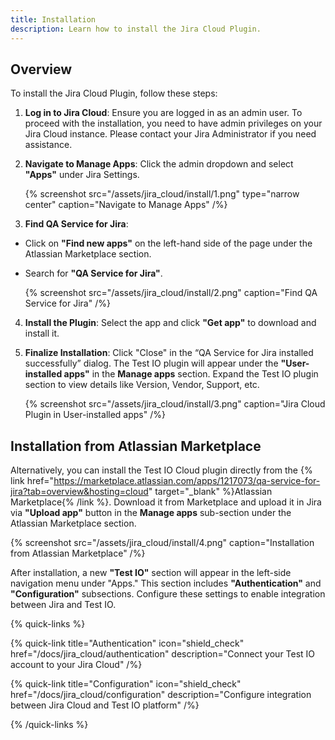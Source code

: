 ```yaml
---
title: Installation
description: Learn how to install the Jira Cloud Plugin.
---
```


## Overview

To install the Jira Cloud Plugin, follow these steps:

1. **Log in to Jira Cloud**: Ensure you are logged in as an admin user.
   To proceed with the installation, you need to have admin privileges on your Jira Cloud instance. Please contact your Jira Administrator if you need assistance.
2. **Navigate to Manage Apps**: Click the admin dropdown and select **"Apps"** under Jira Settings.

   {% screenshot src="/assets/jira_cloud/install/1.png" type="narrow center" caption="Navigate to Manage Apps" /%}

3. **Find QA Service for Jira**:

- Click on **"Find new apps"** on the left-hand side of the page under the Atlassian Marketplace section.

- Search for **"QA Service for Jira"**.

  {% screenshot src="/assets/jira_cloud/install/2.png" caption="Find QA Service for Jira" /%}

4. **Install the Plugin**: Select the app and click **"Get app"** to download and install it.
5. **Finalize Installation**: Click "Close" in the “QA Service for Jira installed successfully” dialog. The Test IO plugin will appear under the **"User-installed apps"** in the **Manage apps** section. Expand the Test IO plugin section to view details like Version, Vendor, Support, etc.

   {% screenshot src="/assets/jira_cloud/install/3.png" caption="Jira Cloud Plugin in User-installed apps" /%}

## Installation from Atlassian Marketplace

Alternatively, you can install the Test IO Cloud plugin directly from the {% link href="https://marketplace.atlassian.com/apps/1217073/qa-service-for-jira?tab=overview&hosting=cloud" target="_blank" %}Atlassian Marketplace{% /link %}. Download it from Marketplace and upload it in Jira via **"Upload app"** button in the **Manage apps** sub-section under the Atlassian Marketplace section.

{% screenshot src="/assets/jira_cloud/install/4.png" caption="Installation from Atlassian Marketplace" /%}

After installation, a new **"Test IO"** section will appear in the left-side navigation menu under "Apps." This section includes **"Authentication"** and **"Configuration"** subsections. Configure these settings to enable integration between Jira and Test IO.

{% quick-links %}

{% quick-link title="Authentication" icon="shield_check" href="/docs/jira_cloud/authentication" description="Connect your Test IO account to your Jira Cloud" /%}

{% quick-link title="Configuration" icon="shield_check" href="/docs/jira_cloud/configuration" description="Configure integration between Jira Cloud and Test IO platform" /%}

{% /quick-links %}
